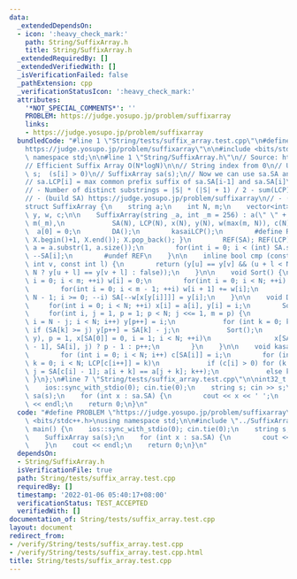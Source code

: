 ```yaml
---
data:
  _extendedDependsOn:
  - icon: ':heavy_check_mark:'
    path: String/SuffixArray.h
    title: String/SuffixArray.h
  _extendedRequiredBy: []
  _extendedVerifiedWith: []
  _isVerificationFailed: false
  _pathExtension: cpp
  _verificationStatusIcon: ':heavy_check_mark:'
  attributes:
    '*NOT_SPECIAL_COMMENTS*': ''
    PROBLEM: https://judge.yosupo.jp/problem/suffixarray
    links:
    - https://judge.yosupo.jp/problem/suffixarray
  bundledCode: "#line 1 \"String/tests/suffix_array.test.cpp\"\n#define PROBLEM \"\
    https://judge.yosupo.jp/problem/suffixarray\"\n\n#include <bits/stdc++.h>\nusing\
    \ namespace std;\n\n#line 1 \"String/SuffixArray.h\"\n// Source: http://codeforces.com/contest/452/submission/7269543\n\
    // Efficient Suffix Array O(N*logN)\n\n// String index from 0\n// Usage:\n// string\
    \ s;  (s[i] > 0)\n// SuffixArray sa(s);\n// Now we can use sa.SA and sa.LCP\n\
    // sa.LCP[i] = max common prefix suffix of sa.SA[i-1] and sa.SA[i]\n//\n// Notes:\n\
    // - Number of distinct substrings = |S| * (|S| + 1) / 2 - sum(LCP)\n//\n// Tested:\n\
    // - (build SA) https://judge.yosupo.jp/problem/suffixarray\n// - (LCP) https://judge.yosupo.jp/problem/number_of_substrings\n\
    struct SuffixArray {\n    string a;\n    int N, m;\n    vector<int> SA, LCP, x,\
    \ y, w, c;\n\n    SuffixArray(string _a, int _m = 256) : a(\" \" + _a), N(a.length()),\
    \ m(_m),\n            SA(N), LCP(N), x(N), y(N), w(max(m, N)), c(N) {\n      \
    \  a[0] = 0;\n        DA();\n        kasaiLCP();\n        #define REF(X) { rotate(X.begin(),\
    \ X.begin()+1, X.end()); X.pop_back(); }\n        REF(SA); REF(LCP);\n       \
    \ a = a.substr(1, a.size());\n        for(int i = 0; i < (int) SA.size(); ++i)\
    \ --SA[i];\n        #undef REF\n    }\n\n    inline bool cmp (const int u, const\
    \ int v, const int l) {\n        return (y[u] == y[v] && (u + l < N && v + l <\
    \ N ? y[u + l] == y[v + l] : false));\n    }\n\n    void Sort() {\n        for(int\
    \ i = 0; i < m; ++i) w[i] = 0;\n        for(int i = 0; i < N; ++i) ++w[x[y[i]]];\n\
    \        for(int i = 0; i < m - 1; ++i) w[i + 1] += w[i];\n        for(int i =\
    \ N - 1; i >= 0; --i) SA[--w[x[y[i]]]] = y[i];\n    }\n\n    void DA() {\n   \
    \     for(int i = 0; i < N; ++i) x[i] = a[i], y[i] = i;\n        Sort();\n   \
    \     for(int i, j = 1, p = 1; p < N; j <<= 1, m = p) {\n            for(p = 0,\
    \ i = N - j; i < N; i++) y[p++] = i;\n            for (int k = 0; k < N; ++k)\
    \ if (SA[k] >= j) y[p++] = SA[k] - j;\n            Sort();\n            for(swap(x,\
    \ y), p = 1, x[SA[0]] = 0, i = 1; i < N; ++i)\n                x[SA[i]] = cmp(SA[i\
    \ - 1], SA[i], j) ? p - 1 : p++;\n        }\n    }\n\n    void kasaiLCP() {\n\
    \        for (int i = 0; i < N; i++) c[SA[i]] = i;\n        for (int i = 0, j,\
    \ k = 0; i < N; LCP[c[i++]] = k)\n            if (c[i] > 0) for (k ? k-- : 0,\
    \ j = SA[c[i] - 1]; a[i + k] == a[j + k]; k++);\n            else k = 0;\n   \
    \ }\n};\n#line 7 \"String/tests/suffix_array.test.cpp\"\n\nint32_t main() {\n\
    \    ios::sync_with_stdio(0); cin.tie(0);\n    string s; cin >> s;\n    SuffixArray\
    \ sa(s);\n    for (int x : sa.SA) {\n        cout << x << ' ';\n    }\n    cout\
    \ << endl;\n    return 0;\n}\n"
  code: "#define PROBLEM \"https://judge.yosupo.jp/problem/suffixarray\"\n\n#include\
    \ <bits/stdc++.h>\nusing namespace std;\n\n#include \"../SuffixArray.h\"\n\nint32_t\
    \ main() {\n    ios::sync_with_stdio(0); cin.tie(0);\n    string s; cin >> s;\n\
    \    SuffixArray sa(s);\n    for (int x : sa.SA) {\n        cout << x << ' ';\n\
    \    }\n    cout << endl;\n    return 0;\n}\n"
  dependsOn:
  - String/SuffixArray.h
  isVerificationFile: true
  path: String/tests/suffix_array.test.cpp
  requiredBy: []
  timestamp: '2022-01-06 05:40:17+08:00'
  verificationStatus: TEST_ACCEPTED
  verifiedWith: []
documentation_of: String/tests/suffix_array.test.cpp
layout: document
redirect_from:
- /verify/String/tests/suffix_array.test.cpp
- /verify/String/tests/suffix_array.test.cpp.html
title: String/tests/suffix_array.test.cpp
---
```

